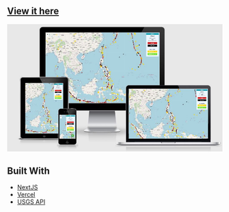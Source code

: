 

## [View it here](https://world.banguismv.vercel.app/)

![Homepage](https://github.com/BanguisMV/world/blob/main/world.JPG?raw=true)

## Built With

- [NextJS](https://nextjs.org/)
- [Vercel](https://vercel.com)
- [USGS API](https://earthquake.usgs.gov/earthquakes/map/)
